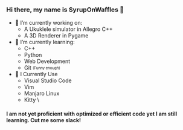 ### Hi there, my name is SyrupOnWaffles  👋

- 🔭 I’m currently working on:
    - A Ukuklele simulator in Allegro C++ 
    - A 3D Renderer in Pygame 
- 🌱 I’m currently learning:
    - C++ 
    - Python 
    - Web Development 
    - Git <sub><sup>(Funny enough)<sub><sup>
- 🧰 I Currently Use 
    - Visual Studio Code
    - Vim
    - Manjaro Linux 
    - Kitty \
#### I am not yet proficient with optimized or efficient code yet I am still learning. Cut me some slack!    
